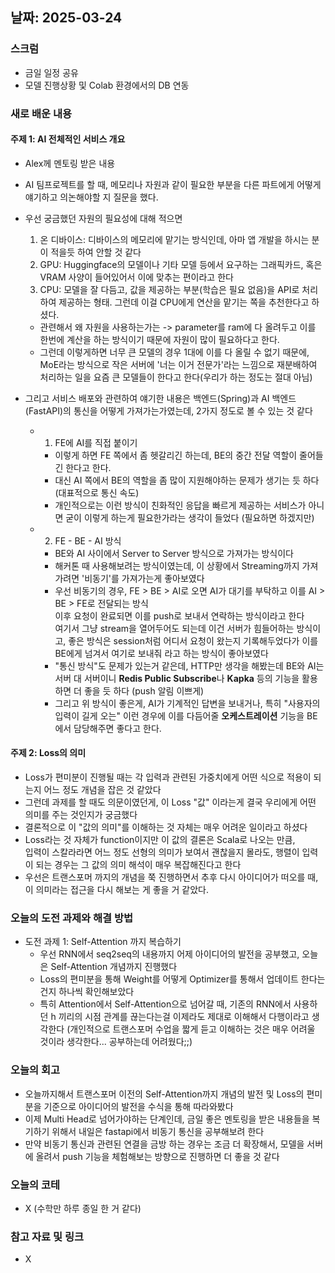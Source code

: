 ## 날짜: 2025-03-24

### 스크럼
- 금일 일정 공유
- 모델 진행상황 및 Colab 환경에서의 DB 연동

### 새로 배운 내용
#### 주제 1: AI 전체적인 서비스 개요
- Alex께 멘토링 받은 내용
- AI 팀프로젝트를 할 때, 메모리나 자원과 같이 필요한 부분을 다른 파트에게 어떻게 얘기하고 의논해야할 지 질문을 했다.
- 우선 궁금했던 자원의 필요성에 대해 적으면<br>
    1) 온 디바이스: 디바이스의 메모리에 맡기는 방식인데, 아마 앱 개발을 하시는 분이 적을듯 하여 안할 것 같다
    2) GPU: Huggingface의 모델이나 기타 모델 등에서 요구하는 그래픽카드, 혹은 VRAM 사양이 들어있어서 이에 맞추는 편이라고 한다
    3) CPU: 모델을 잘 다듬고, 값을 제공하는 부분(학습은 필요 없음)을 API로 처리하여 제공하는 형태. 그런데 이걸 CPU에게 연산을 맡기는 쪽을 추천한다고 하셨다.
  - 관련해서 왜 자원을 사용하는가는 -> parameter를 ram에 다 올려두고 이를 한번에 계산을 하는 방식이기 때문에 자원이 많이 필요하다고 한다.
  - 그런데 이렇게하면 너무 큰 모델의 경우 1대에 이를 다 올릴 수 없기 때문에, MoE라는 방식으로 작은 서버에 '너는 이거 전문가'라는 느낌으로 재분배하여 처리하는 일을 요즘 큰 모델들이 한다고 한다(우리가 하는 정도는 절대 아님)<br>

- 그리고 서비스 배포와 관련하여 얘기한 내용은 백엔드(Spring)과 AI 백엔드(FastAPI)의 통신을 어떻게 가져가는가였는데, 2가지 정도로 볼 수 있는 것 같다
  - 1) FE에 AI를 직접 붙이기
    - 이렇게 하면 FE 쪽에서 좀 헷갈리긴 하는데, BE의 중간 전달 역할이 줄어들긴 한다고 한다.
    - 대신 AI 쪽에서 BE의 역할을 좀 많이 지원해야하는 문제가 생기는 듯 하다(대표적으로 통신 속도)
    - 개인적으로는 이런 방식이 친화적인 응답을 빠르게 제공하는 서비스가 아니면 굳이 이렇게 하는게 필요한가라는 생각이 들었다 (필요하면 하겠지만)
  - 2) FE - BE - AI 방식
    - BE와 AI 사이에서 Server to Server 방식으로 가져가는 방식이다
    - 해커톤 때 사용해보려는 방식이였는데, 이 상황에서 Streaming까지 가져가려면 '비동기'를 가져가는게 좋아보였다
    - 우선 비동기의 경우, FE > BE > AI로 오면 AI가 대기를 부탁하고 이를 AI > BE > FE로 전달되는 방식<br>
        이후 요청이 완료되면 이를 push로 보내서 연락하는 방식이라고 한다<br>
        여기서 그냥 stream을 열어두어도 되는데 이건 서버가 힘들어하는 방식이고, 좋은 방식은 session처럼 어디서 요청이 왔는지 기록해두었다가 이를 BE에게 넘겨서 여기로 보내줘 라고 하는 방식이 좋아보였다
    - "통신 방식"도 문제가 있는거 같은데, HTTP만 생각을 해봤는데 BE와 AI는 서버 대 서버이니 **Redis Public  Subscribe**나 **Kapka** 등의 기능을 활용하면 더 좋을 듯 하다 (push 알림 이쁘게)
    - 그리고 위 방식이 좋은게, AI가 기계적인 답변을 보내거나, 특히 "사용자의 입력이 길게 오는" 이런 경우에 이를 다듬어줄 **오케스트레이션** 기능을 BE에서 담당해주면 좋다고 한다.

#### 주제 2: Loss의 의미
- Loss가 편미분이 진행될 때는 각 입력과 관련된 가중치에게 어떤 식으로 적용이 되는지 어느 정도 개념을 잡은 것 같았다
- 그런데 과제를 할 때도 의문이였던게, 이 Loss "값" 이라는게 결국 우리에게 어떤 의미를 주는 것인지가 궁금했다
- 결론적으로 이 "값의 의미"를 이해하는 것 자체는 매우 어려운 일이라고 하셨다
- Loss라는 것 자체가 function이지만 이 값의 결론은 Scala로 나오는 만큼,<br>
  입력이 스칼라라면 어느 정도 선형의 의미가 보여서 괜찮을지 몰라도, 행렬이 입력이 되는 경우는 그 값의 의미 해석이 매우 복잡해진다고 한다
- 우선은 트랜스포머 까지의 개념을 쭉 진행하면서 추후 다시 아이디어가 떠오를 때, 이 의미라는 접근을 다시 해보는 게 좋을 거 같았다.


### 오늘의 도전 과제와 해결 방법
- 도전 과제 1: Self-Attention 까지 복습하기
  - 우선 RNN에서 seq2seq의 내용까지 어제 아이디어의 발전을 공부했고, 오늘은 Self-Attention 개념까지 진행했다
  - Loss의 편미분을 통해 Weight를 어떻게 Optimizer를 통해서 업데이트 한다는 건지 하나씩 확인해보았다
  - 특히 Attention에서 Self-Attention으로 넘어갈 때, 기존의 RNN에서 사용하던 h 끼리의 시점 관계를 끊는다는걸 이제라도 제대로 이해해서 다행이라고 생각한다 (개인적으로 트랜스포머 수업을 짧게 듣고 이해하는 것은 매우 어려울 것이라 생각한다... 공부하는데 어려웠다;;)


### 오늘의 회고
- 오늘까지해서 트랜스포머 이전의 Self-Attention까지 개념의 발전 및 Loss의 편미분을 기준으로 아이디어의 발전을 수식을 통해 따라와봤다
- 이제 Multi Head로 넘어가야하는 단계인데, 금일 좋은 멘토링을 받은 내용들을 복기하기 위해서 내일은 fastapi에서 비동기 통신을 공부해보려 한다
- 만약 비동기 통신과 관련된 연결을 금방 하는 경우는 조금 더 확장해서, 모델을 서버에 올려서 push 기능을 체험해보는 방향으로 진행하면 더 좋을 것 같다

### 오늘의 코테
- X (수학만 하루 종일 한 거 같다)

### 참고 자료 및 링크
- X